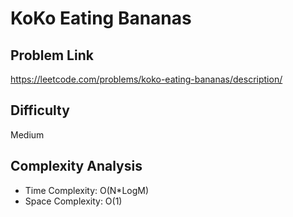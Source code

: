# KoKo Eating Bananas

## Problem Link

https://leetcode.com/problems/koko-eating-bananas/description/



## Difficulty

Medium

## Complexity Analysis

* Time Complexity: O(N\*LogM)
* Space Complexity: O(1)
